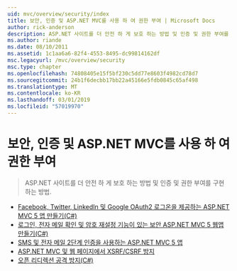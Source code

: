 ```yaml
---
uid: mvc/overview/security/index
title: 보안, 인증 및 ASP.NET MVC를 사용 하 여 권한 부여 | Microsoft Docs
author: rick-anderson
description: ASP.NET 사이트를 더 안전 하 게 보호 하는 방법 및 인증 및 권한 부여를 구현 하는 방법.
ms.author: riande
ms.date: 08/10/2011
ms.assetid: 1c1aa6a6-82f4-4553-8495-dc99814162df
msc.legacyurl: /mvc/overview/security
msc.type: chapter
ms.openlocfilehash: 74808405e15f5bf230c5dd77e8603f4982cd78d7
ms.sourcegitcommit: 24b1f6decbb17bb22a45166e5fdb0845c65af498
ms.translationtype: MT
ms.contentlocale: ko-KR
ms.lasthandoff: 03/01/2019
ms.locfileid: "57019970"
---
```

<a name="security-authentication-and-authorization-with-aspnet-mvc"></a>보안, 인증 및 ASP.NET MVC를 사용 하 여 권한 부여
====================
> ASP.NET 사이트를 더 안전 하 게 보호 하는 방법 및 인증 및 권한 부여를 구현 하는 방법.


- [Facebook, Twitter, LinkedIn 및 Google OAuth2 로그온을 제공하는 ASP.NET MVC 5 앱 만들기(C#)](create-an-aspnet-mvc-5-app-with-facebook-and-google-oauth2-and-openid-sign-on.md)
- [로그인, 전자 메일 확인 및 암호 재설정 기능이 있는 보안 ASP.NET MVC 5 웹앱 만들기(C#)](create-an-aspnet-mvc-5-web-app-with-email-confirmation-and-password-reset.md)
- [SMS 및 전자 메일 2단계 인증을 사용하는 ASP.NET MVC 5 앱](aspnet-mvc-5-app-with-sms-and-email-two-factor-authentication.md)
- [ASP.NET MVC 및 웹 페이지에서 XSRF/CSRF 방지](xsrfcsrf-prevention-in-aspnet-mvc-and-web-pages.md)
- [오픈 리디렉션 공격 방지(C#)](preventing-open-redirection-attacks.md)
